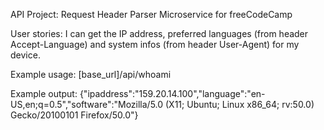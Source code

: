 API Project: Request Header Parser Microservice for freeCodeCamp

User stories:
I can get the IP address, preferred languages (from header Accept-Language) and system infos (from header User-Agent) for my device.

Example usage:
[base_url]/api/whoami

Example output:
{"ipaddress":"159.20.14.100","language":"en-US,en;q=0.5","software":"Mozilla/5.0 (X11; Ubuntu; Linux x86_64; rv:50.0) Gecko/20100101 Firefox/50.0"}
